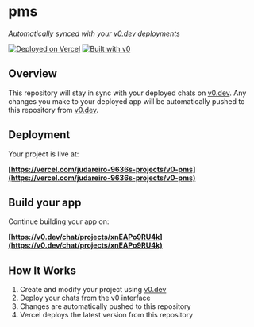 # pms

*Automatically synced with your [v0.dev](https://v0.dev) deployments*

[![Deployed on Vercel](https://img.shields.io/badge/Deployed%20on-Vercel-black?style=for-the-badge&logo=vercel)](https://vercel.com/judareiro-9636s-projects/v0-pms)
[![Built with v0](https://img.shields.io/badge/Built%20with-v0.dev-black?style=for-the-badge)](https://v0.dev/chat/projects/xnEAPo9RU4k)

## Overview

This repository will stay in sync with your deployed chats on [v0.dev](https://v0.dev).
Any changes you make to your deployed app will be automatically pushed to this repository from [v0.dev](https://v0.dev).

## Deployment

Your project is live at:

**[https://vercel.com/judareiro-9636s-projects/v0-pms](https://vercel.com/judareiro-9636s-projects/v0-pms)**

## Build your app

Continue building your app on:

**[https://v0.dev/chat/projects/xnEAPo9RU4k](https://v0.dev/chat/projects/xnEAPo9RU4k)**

## How It Works

1. Create and modify your project using [v0.dev](https://v0.dev)
2. Deploy your chats from the v0 interface
3. Changes are automatically pushed to this repository
4. Vercel deploys the latest version from this repository